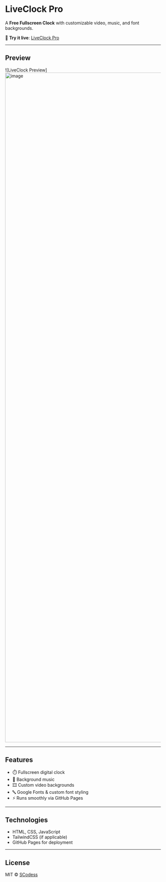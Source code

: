 
# LiveClock Pro

A **Free Fullscreen Clock** with customizable video, music, and font backgrounds.

🎯 **Try it live**: [LiveClock Pro](https://scodess.github.io/liveclock-pro/)

---

## Preview

![LiveClock Preview]<img width="3840" height="2160" alt="image" src="https://github.com/user-attachments/assets/5e9a2f99-ba20-494e-b316-3127b0676dc7" />



---

## Features

- ⏱️ Fullscreen digital clock
- 🎵 Background music
- 🎞️ Custom video backgrounds
- 🔤 Google Fonts & custom font styling
- ⚡ Runs smoothly via GitHub Pages

---

## Technologies

- HTML, CSS, JavaScript
- TailwindCSS (if applicable)
- GitHub Pages for deployment

---

## License

MIT © [SCodess](https://github.com/SCodess)
